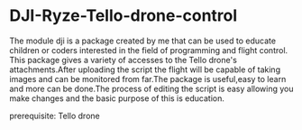 # DJI-Ryze-Tello-drone-control

The module dji is a package created by me that can be used to educate children or coders interested in the field of programming and flight control.
This package gives a variety of accesses to the Tello drone's attachments.After uploading the script the flight will be capable of taking images and can 
be monitored from far.The package is useful,easy to learn and more can be done.The process of editing the script is easy allowing you make changes and
the basic purpose of this is education.

prerequisite:
Tello drone
